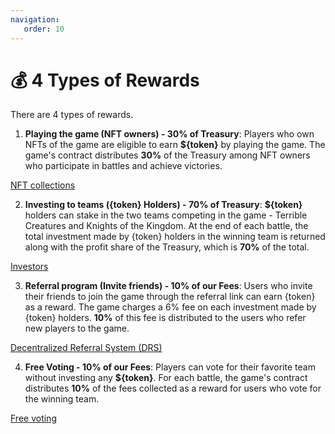 ```yaml
---
navigation:
   order: 10
---
```


# 💰 4 Types of Rewards

<p>There are 4 types of rewards.</p>

<div>

1. **Playing the game (NFT owners) - 30% of Treasury**: Players who own NFTs of the game are eligible to 
earn **${token}** by playing the game. The game's contract distributes **30%** of the Treasury among NFT 
owners who participate in battles and achieve victories.

<a href="nft-collections/" 
 class="docs-item">NFT collections</a>
</div>

<div>

2. **Investing to teams ({token} Holders) - 70% of Treasury**: **${token}** holders can stake in the two 
teams competing in the game - Terrible Creatures and Knights of the Kingdom. At the end of each battle, 
the total investment made by {token} holders in the winning team is returned along with the profit share 
of the Treasury, which is **70%** of the total.

<a href="investors" 
 class="docs-item">Investors</a>
</div>

<div>

3. **Referral program (Invite friends) - 10% of our Fees**: Users who invite their friends to join the game through the referral link can 
earn {token} as a reward. The game charges a 6% fee on each investment made by {token} holders. 
**10%** of this fee is distributed to the users who refer new players to the game.

<a href="decentralized-referral-system-drs" 
 class="docs-item">Decentralized Referral System (DRS)</a>
</div>

<div>

4. **Free Voting - 10% of our Fees**: Players can vote for their favorite team without investing any **${token}**. For each battle, 
the game's contract distributes **10%** of the fees collected as a reward for users who vote 
for the winning team.

<a href="free-voting" 
 class="docs-item">Free voting</a>
</div>